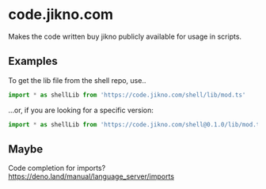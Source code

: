 # code.jikno.com

Makes the code written buy jikno publicly available for usage in scripts.

## Examples

To get the lib file from the shell repo, use..

```ts
import * as shellLib from 'https://code.jikno.com/shell/lib/mod.ts'
```

...or, if you are looking for a specific version:

```ts
import * as shellLib from 'https://code.jikno.com/shell@0.1.0/lib/mod.ts'
```

## Maybe

Code completion for imports? https://deno.land/manual/language_server/imports
